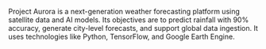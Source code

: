 Project Aurora is a next-generation weather forecasting platform using satellite data and AI models. Its objectives are to predict rainfall with 90% accuracy, generate city-level forecasts, and support global data ingestion. It uses technologies like Python, TensorFlow, and Google Earth Engine.